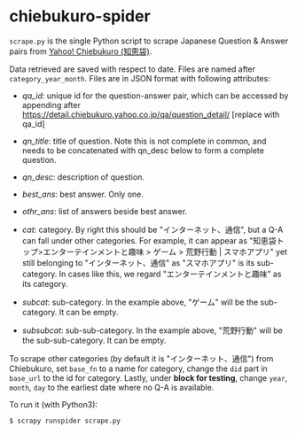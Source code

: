 # chiebukuro-spider

`scrape.py` is the single Python script to scrape Japanese Question & Answer pairs from [Yahoo! Chiebukuro (知恵袋)](https://chiebukuro.yahoo.co.jp). 

Data retrieved are saved with respect to date. Files are named after `category_year_month`. Files are in JSON format with following attributes:

- *qa_id*: unique id for the question-answer pair, which can be accessed by appending after https://detail.chiebukuro.yahoo.co.jp/qa/question_detail/ [replace with qa_id]

- *qn_title*: title of question. Note this is not complete in common, and needs to be concatenated with qn_desc below to form a complete question.

- *qn_desc*: description of question.

- *best_ans*: best answer. Only one.

- *othr_ans*: list of answers beside best answer.

- *cat*: category. By right this should be "インターネット、通信", but a Q-A can fall under other categories. For example, it can appear as "知恵袋トップ>エンターテインメントと趣味 > ゲーム > 荒野行動 | スマホアプリ" yet still belonging to "インターネット、通信" as "スマホアプリ" is its sub-category. In cases like this, we regard "エンターテインメントと趣味" as its category.

- *subcat*: sub-category. In the example above, "ゲーム" will be the sub-category. It can be empty.

- *subsubcat*: sub-sub-category. In the example above, "荒野行動" will be the sub-sub-category. It can be empty.

To scrape other categories (by default it is "インターネット、通信") from Chiebukuro, set `base_fn` to a name for category, change the `did` part in `base_url` to the id for category. Lastly, under **block for testing**, change `year`, `month`, `day` to the earliest date where no Q-A is available.

To run it (with Python3):
```bash
$ scrapy runspider scrape.py
```
